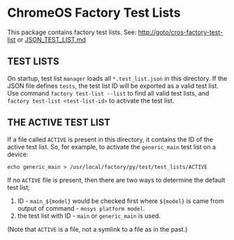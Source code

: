 <!--
 # Copyright 2017 The Chromium OS Authors. All rights reserved.
 # Use of this source code is governed by a BSD-style license that can be
 # found in the LICENSE file.
 -->

ChromeOS Factory Test Lists
===========================
This package contains factory test lists.
See: [http://goto/cros-factory-test-list](http://goto/cros-factory-test-list)
or [JSON_TEST_LIST.md](./JSON_TEST_LIST.md)

TEST LISTS
----------
On startup, test list `manager` loads all `*.test_list.json` in this directory.
If the JSON file defines `tests`, the test list ID will be exported as a valid
test list.  Use command `factory test-list --list` to find all valid test lists,
and `factory test-list <test-list-id>` to activate the test list.

THE ACTIVE TEST LIST
--------------------
If a file called `ACTIVE` is present in this directory, it contains the
ID of the active test list.  So, for example, to activate the `generic_main`
test list on a device:

    echo generic_main > /usr/local/factory/py/test/test_lists/ACTIVE

If no `ACTIVE` file is present, then there are two ways to determine the default
test list;

1. ID - `main_${model}` would be checked first where `${model}` is came from
output of command - `mosys platform model`.
2. the test list with ID - `main` or `generic_main` is used.

(Note that `ACTIVE` is a file, not a symlink to a file as in the past.)
